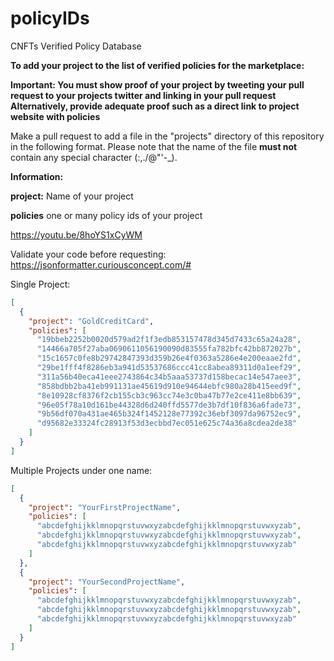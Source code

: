 # policyIDs
CNFTs Verified Policy Database 

__**To add your project to the list of verified policies for the marketplace:**__

**__Important:__ You must show proof of your project by tweeting your pull request to your projects twitter and linking in your pull request
Alternatively, provide adequate proof such as a direct link to project website with policies**

Make a pull request to add a file in the "projects" directory of this repository in the following format.
Please note that the name of the file **must not** contain any special character (:,./\@"'-_).

__**Information:**__

**project:** Name of your project

**policies** one or many policy ids of your project

https://youtu.be/8hoYS1xCyWM

Validate your code before requesting: https://jsonformatter.curiousconcept.com/#

Single Project:
```json
[
  {
    "project": "GoldCreditCard",
    "policies": [
      "19bbeb2252b0020d579ad2f1f3edb853157478d345d7433c65a24a28",
      "14466a705f27aba0690611056190090d83555fa782bfc42bb872027b",
      "15c1657c0fe8b29742847393d359b26e4f0363a5286e4e200eaae2fd",
      "29be1fff4f8286eb3a941d53537686ccc41cc8abea89311d0a1eef29",
      "311a56b40eca41eee2743864c34b5aaa53737d158becac14e547aee3",
      "858bdbb2ba41eb991131ae45619d910e94644ebfc980a28b415eed9f",
      "8e10928cf8376f2cb155cb3c963cc74e3c0ba47b77e2ce411e8bb639",
      "96e05f78a10d161be44328d6d240ffd5577de3b7df10f836a6fade73",
      "9b56df070a431ae465b324f1452128e77392c36ebf3097da96752ec9",
      "d95682e33324fc28913f53d3ecbbd7ec051e625c74a36a8cdea2de38"
    ]
  }
]

```

Multiple Projects under one name:
```json
[
  {
    "project": "YourFirstProjectName",
    "policies": [
      "abcdefghijkklmnopqrstuvwxyzabcdefghijkklmnopqrstuvwxyzab",
      "abcdefghijkklmnopqrstuvwxyzabcdefghijkklmnopqrstuvwxyzab",
      "abcdefghijkklmnopqrstuvwxyzabcdefghijkklmnopqrstuvwxyzab"
    ]
  },
  {
    "project": "YourSecondProjectName",
    "policies": [
      "abcdefghijkklmnopqrstuvwxyzabcdefghijkklmnopqrstuvwxyzab",
      "abcdefghijkklmnopqrstuvwxyzabcdefghijkklmnopqrstuvwxyzab",
      "abcdefghijkklmnopqrstuvwxyzabcdefghijkklmnopqrstuvwxyzab"
    ]
  }
]
```
